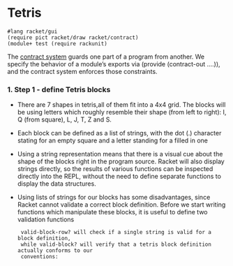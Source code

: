 # Tetris

```racket
#lang racket/gui
(require pict racket/draw racket/contract)
(module+ test (require rackunit)
```
The [contract system](https://docs.racket-lang.org/reference/contracts.html) guards one part of a program from another. We specify the behavior of a module’s exports via (provide (contract-out ....)), and the contract system enforces those constraints.

### 1. Step 1 - define Tetris blocks

- There are 7 shapes in tetris,all of them fit into a 4x4 grid. The blocks will be using letters which roughly resemble their shape (from left to right): I, Q (from square), L, J, T, Z and S. 

- Each block can be defined as a list of strings, with the dot (.) character stating for an empty square and a letter standing for a filled in one

- Using a string representation means that there is a visual cue about the shape of the blocks 
  right in the program source. Racket will also display strings directly, so the results of 
  various functions can be inspected directly into the REPL, without the need to define 
  separate functions to display the data structures.

- Using lists of strings for our blocks has some disadvantages, since Racket cannot validate
  a correct block definition. 
  Before we start writing functions which manipulate these blocks, it is useful to 
  define two validation functions
  ```
   valid-block-row? will check if a single string is valid for a block definition, 
   while valid-block? will verify that a tetris block definition actually conforms to our 
   conventions:
  ```
